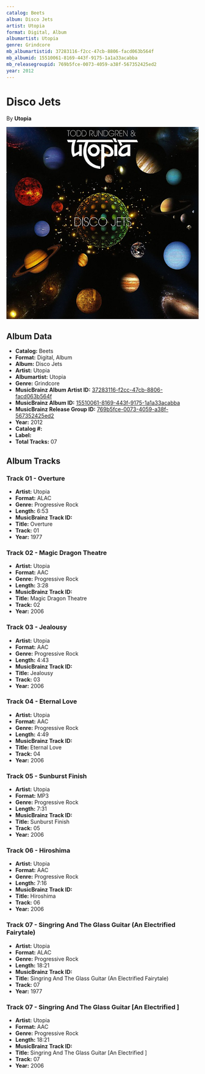```yaml
---
catalog: Beets
album: Disco Jets
artist: Utopia
format: Digital, Album
albumartist: Utopia
genre: Grindcore
mb_albumartistid: 37283116-f2cc-47cb-8806-facd063b564f
mb_albumid: 15510061-8169-443f-9175-1a1a33acabba
mb_releasegroupid: 769b5fce-0073-4059-a38f-567352425ed2
year: 2012
---
```


# Disco Jets

By **Utopia**

![](../../assets/beetscovers/Utopia-Disco_Jets.jpg)

## Album Data

- **Catalog:** Beets
- **Format:** Digital, Album
- **Album:** Disco Jets
- **Artist:** Utopia
- **Albumartist:** Utopia
- **Genre:** Grindcore
- **MusicBrainz Album Artist ID:** [37283116-f2cc-47cb-8806-facd063b564f](https://musicbrainz.org/artist/37283116-f2cc-47cb-8806-facd063b564f)
- **MusicBrainz Album ID:** [15510061-8169-443f-9175-1a1a33acabba](https://musicbrainz.org/release/15510061-8169-443f-9175-1a1a33acabba)
- **MusicBrainz Release Group ID:** [769b5fce-0073-4059-a38f-567352425ed2](https://musicbrainz.org/release-group/769b5fce-0073-4059-a38f-567352425ed2)
- **Year:** 2012
- **Catalog #:** 
- **Label:** 
- **Total Tracks:** 07

## Album Tracks

### Track 01 - Overture

- **Artist:** Utopia
- **Format:** ALAC
- **Genre:** Progressive Rock
- **Length:** 6:53
- **MusicBrainz Track ID:** [](https://musicbrainz.org/recording/)
- **Title:** Overture
- **Track:** 01
- **Year:** 1977

### Track 02 - Magic Dragon Theatre

- **Artist:** Utopia
- **Format:** AAC
- **Genre:** Progressive Rock
- **Length:** 3:28
- **MusicBrainz Track ID:** [](https://musicbrainz.org/recording/)
- **Title:** Magic Dragon Theatre
- **Track:** 02
- **Year:** 2006

### Track 03 - Jealousy

- **Artist:** Utopia
- **Format:** AAC
- **Genre:** Progressive Rock
- **Length:** 4:43
- **MusicBrainz Track ID:** [](https://musicbrainz.org/recording/)
- **Title:** Jealousy
- **Track:** 03
- **Year:** 2006

### Track 04 - Eternal Love

- **Artist:** Utopia
- **Format:** AAC
- **Genre:** Progressive Rock
- **Length:** 4:49
- **MusicBrainz Track ID:** [](https://musicbrainz.org/recording/)
- **Title:** Eternal Love
- **Track:** 04
- **Year:** 2006

### Track 05 - Sunburst Finish

- **Artist:** Utopia
- **Format:** MP3
- **Genre:** Progressive Rock
- **Length:** 7:31
- **MusicBrainz Track ID:** [](https://musicbrainz.org/recording/)
- **Title:** Sunburst Finish
- **Track:** 05
- **Year:** 2006

### Track 06 - Hiroshima

- **Artist:** Utopia
- **Format:** AAC
- **Genre:** Progressive Rock
- **Length:** 7:16
- **MusicBrainz Track ID:** [](https://musicbrainz.org/recording/)
- **Title:** Hiroshima
- **Track:** 06
- **Year:** 2006

### Track 07 - Singring And The Glass Guitar (An Electrified Fairytale)

- **Artist:** Utopia
- **Format:** ALAC
- **Genre:** Progressive Rock
- **Length:** 18:21
- **MusicBrainz Track ID:** [](https://musicbrainz.org/recording/)
- **Title:** Singring And The Glass Guitar (An Electrified Fairytale)
- **Track:** 07
- **Year:** 1977

### Track 07 - Singring And The Glass Guitar [An Electrified ]

- **Artist:** Utopia
- **Format:** AAC
- **Genre:** Progressive Rock
- **Length:** 18:21
- **MusicBrainz Track ID:** [](https://musicbrainz.org/recording/)
- **Title:** Singring And The Glass Guitar [An Electrified ]
- **Track:** 07
- **Year:** 2006

